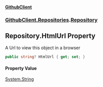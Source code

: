 #### [GithubClient](index.md 'index')
### [GithubClient.Repositories](GithubClient.Repositories.md 'GithubClient.Repositories').[Repository](GithubClient.Repositories.Repository.md 'GithubClient.Repositories.Repository')

## Repository.HtmlUrl Property

A Url to view this object in a browser

```csharp
public string? HtmlUrl { get; set; }
```

#### Property Value
[System.String](https://docs.microsoft.com/en-us/dotnet/api/System.String 'System.String')